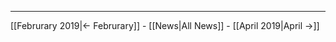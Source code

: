 <!-- LANG:EN, title="March 2019"-->

<hr>

[[Februrary 2019|← Februrary]] - [[News|All News]] - [[April 2019|April →]]